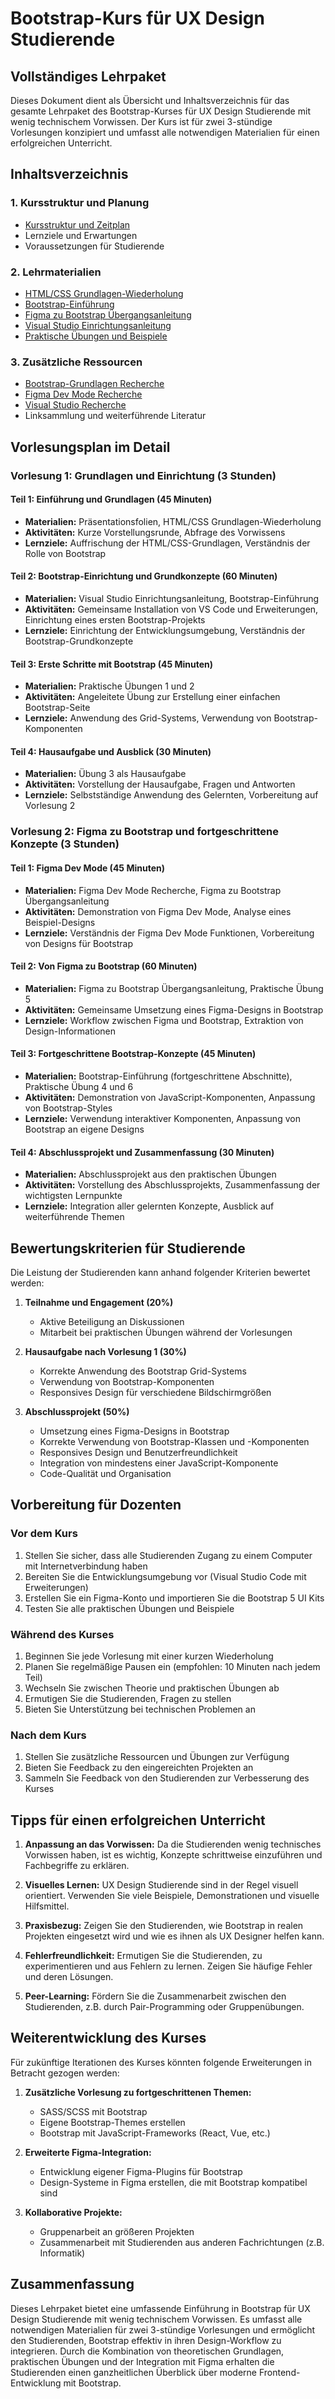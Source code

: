 # Bootstrap-Kurs für UX Design Studierende
## Vollständiges Lehrpaket

Dieses Dokument dient als Übersicht und Inhaltsverzeichnis für das gesamte Lehrpaket des Bootstrap-Kurses für UX Design Studierende mit wenig technischem Vorwissen. Der Kurs ist für zwei 3-stündige Vorlesungen konzipiert und umfasst alle notwendigen Materialien für einen erfolgreichen Unterricht.

## Inhaltsverzeichnis

### 1. Kursstruktur und Planung
- [Kursstruktur und Zeitplan](course_structure.md)
- Lernziele und Erwartungen
- Voraussetzungen für Studierende

### 2. Lehrmaterialien
- [HTML/CSS Grundlagen-Wiederholung](html_css_basics.md)
- [Bootstrap-Einführung](bootstrap_introduction.md)
- [Figma zu Bootstrap Übergangsanleitung](figma_to_bootstrap_guide.md)
- [Visual Studio Einrichtungsanleitung](visual_studio_setup_guide.md)
- [Praktische Übungen und Beispiele](practical_exercises.md)

### 3. Zusätzliche Ressourcen
- [Bootstrap-Grundlagen Recherche](bootstrap_research.md)
- [Figma Dev Mode Recherche](figma_dev_mode_research.md)
- [Visual Studio Recherche](visual_studio_research.md)
- Linksammlung und weiterführende Literatur

## Vorlesungsplan im Detail

### Vorlesung 1: Grundlagen und Einrichtung (3 Stunden)

#### Teil 1: Einführung und Grundlagen (45 Minuten)
- **Materialien:** Präsentationsfolien, HTML/CSS Grundlagen-Wiederholung
- **Aktivitäten:** Kurze Vorstellungsrunde, Abfrage des Vorwissens
- **Lernziele:** Auffrischung der HTML/CSS-Grundlagen, Verständnis der Rolle von Bootstrap

#### Teil 2: Bootstrap-Einrichtung und Grundkonzepte (60 Minuten)
- **Materialien:** Visual Studio Einrichtungsanleitung, Bootstrap-Einführung
- **Aktivitäten:** Gemeinsame Installation von VS Code und Erweiterungen, Einrichtung eines ersten Bootstrap-Projekts
- **Lernziele:** Einrichtung der Entwicklungsumgebung, Verständnis der Bootstrap-Grundkonzepte

#### Teil 3: Erste Schritte mit Bootstrap (45 Minuten)
- **Materialien:** Praktische Übungen 1 und 2
- **Aktivitäten:** Angeleitete Übung zur Erstellung einer einfachen Bootstrap-Seite
- **Lernziele:** Anwendung des Grid-Systems, Verwendung von Bootstrap-Komponenten

#### Teil 4: Hausaufgabe und Ausblick (30 Minuten)
- **Materialien:** Übung 3 als Hausaufgabe
- **Aktivitäten:** Vorstellung der Hausaufgabe, Fragen und Antworten
- **Lernziele:** Selbstständige Anwendung des Gelernten, Vorbereitung auf Vorlesung 2

### Vorlesung 2: Figma zu Bootstrap und fortgeschrittene Konzepte (3 Stunden)

#### Teil 1: Figma Dev Mode (45 Minuten)
- **Materialien:** Figma Dev Mode Recherche, Figma zu Bootstrap Übergangsanleitung
- **Aktivitäten:** Demonstration von Figma Dev Mode, Analyse eines Beispiel-Designs
- **Lernziele:** Verständnis der Figma Dev Mode Funktionen, Vorbereitung von Designs für Bootstrap

#### Teil 2: Von Figma zu Bootstrap (60 Minuten)
- **Materialien:** Figma zu Bootstrap Übergangsanleitung, Praktische Übung 5
- **Aktivitäten:** Gemeinsame Umsetzung eines Figma-Designs in Bootstrap
- **Lernziele:** Workflow zwischen Figma und Bootstrap, Extraktion von Design-Informationen

#### Teil 3: Fortgeschrittene Bootstrap-Konzepte (45 Minuten)
- **Materialien:** Bootstrap-Einführung (fortgeschrittene Abschnitte), Praktische Übung 4 und 6
- **Aktivitäten:** Demonstration von JavaScript-Komponenten, Anpassung von Bootstrap-Styles
- **Lernziele:** Verwendung interaktiver Komponenten, Anpassung von Bootstrap an eigene Designs

#### Teil 4: Abschlussprojekt und Zusammenfassung (30 Minuten)
- **Materialien:** Abschlussprojekt aus den praktischen Übungen
- **Aktivitäten:** Vorstellung des Abschlussprojekts, Zusammenfassung der wichtigsten Lernpunkte
- **Lernziele:** Integration aller gelernten Konzepte, Ausblick auf weiterführende Themen

## Bewertungskriterien für Studierende

Die Leistung der Studierenden kann anhand folgender Kriterien bewertet werden:

1. **Teilnahme und Engagement (20%)**
   - Aktive Beteiligung an Diskussionen
   - Mitarbeit bei praktischen Übungen während der Vorlesungen

2. **Hausaufgabe nach Vorlesung 1 (30%)**
   - Korrekte Anwendung des Bootstrap Grid-Systems
   - Verwendung von Bootstrap-Komponenten
   - Responsives Design für verschiedene Bildschirmgrößen

3. **Abschlussprojekt (50%)**
   - Umsetzung eines Figma-Designs in Bootstrap
   - Korrekte Verwendung von Bootstrap-Klassen und -Komponenten
   - Responsives Design und Benutzerfreundlichkeit
   - Integration von mindestens einer JavaScript-Komponente
   - Code-Qualität und Organisation

## Vorbereitung für Dozenten

### Vor dem Kurs
1. Stellen Sie sicher, dass alle Studierenden Zugang zu einem Computer mit Internetverbindung haben
2. Bereiten Sie die Entwicklungsumgebung vor (Visual Studio Code mit Erweiterungen)
3. Erstellen Sie ein Figma-Konto und importieren Sie die Bootstrap 5 UI Kits
4. Testen Sie alle praktischen Übungen und Beispiele

### Während des Kurses
1. Beginnen Sie jede Vorlesung mit einer kurzen Wiederholung
2. Planen Sie regelmäßige Pausen ein (empfohlen: 10 Minuten nach jedem Teil)
3. Wechseln Sie zwischen Theorie und praktischen Übungen ab
4. Ermutigen Sie die Studierenden, Fragen zu stellen
5. Bieten Sie Unterstützung bei technischen Problemen an

### Nach dem Kurs
1. Stellen Sie zusätzliche Ressourcen und Übungen zur Verfügung
2. Bieten Sie Feedback zu den eingereichten Projekten an
3. Sammeln Sie Feedback von den Studierenden zur Verbesserung des Kurses

## Tipps für einen erfolgreichen Unterricht

1. **Anpassung an das Vorwissen:** Da die Studierenden wenig technisches Vorwissen haben, ist es wichtig, Konzepte schrittweise einzuführen und Fachbegriffe zu erklären.

2. **Visuelles Lernen:** UX Design Studierende sind in der Regel visuell orientiert. Verwenden Sie viele Beispiele, Demonstrationen und visuelle Hilfsmittel.

3. **Praxisbezug:** Zeigen Sie den Studierenden, wie Bootstrap in realen Projekten eingesetzt wird und wie es ihnen als UX Designer helfen kann.

4. **Fehlerfreundlichkeit:** Ermutigen Sie die Studierenden, zu experimentieren und aus Fehlern zu lernen. Zeigen Sie häufige Fehler und deren Lösungen.

5. **Peer-Learning:** Fördern Sie die Zusammenarbeit zwischen den Studierenden, z.B. durch Pair-Programming oder Gruppenübungen.

## Weiterentwicklung des Kurses

Für zukünftige Iterationen des Kurses könnten folgende Erweiterungen in Betracht gezogen werden:

1. **Zusätzliche Vorlesung zu fortgeschrittenen Themen:**
   - SASS/SCSS mit Bootstrap
   - Eigene Bootstrap-Themes erstellen
   - Bootstrap mit JavaScript-Frameworks (React, Vue, etc.)

2. **Erweiterte Figma-Integration:**
   - Entwicklung eigener Figma-Plugins für Bootstrap
   - Design-Systeme in Figma erstellen, die mit Bootstrap kompatibel sind

3. **Kollaborative Projekte:**
   - Gruppenarbeit an größeren Projekten
   - Zusammenarbeit mit Studierenden aus anderen Fachrichtungen (z.B. Informatik)

## Zusammenfassung

Dieses Lehrpaket bietet eine umfassende Einführung in Bootstrap für UX Design Studierende mit wenig technischem Vorwissen. Es umfasst alle notwendigen Materialien für zwei 3-stündige Vorlesungen und ermöglicht den Studierenden, Bootstrap effektiv in ihren Design-Workflow zu integrieren. Durch die Kombination von theoretischen Grundlagen, praktischen Übungen und der Integration mit Figma erhalten die Studierenden einen ganzheitlichen Überblick über moderne Frontend-Entwicklung mit Bootstrap.
